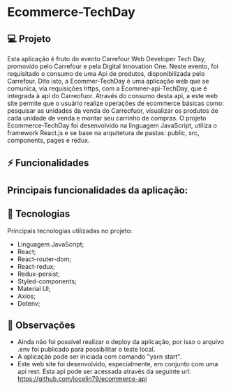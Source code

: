 # Ecommerce-TechDay

## 💻 Projeto

Esta aplicação é fruto do evento Carrefour Web Developer Tech Day, promovido pelo Carrefour e pela Digital Innovation One. Neste evento, foi requisitado o consumo de uma Api de produtos, disponibilizada pelo Carrefour. Dito isto, a Ecommer-TechDay é uma aplicação web que se comunica, via requisições https, com a Ecommer-api-TechDay, que é integrada à api do Carreofuor. Através do consumo desta api, a este web site permite que o usuário realize operações de ecommerce básicas como: pesquisar as unidades da venda do Carreofuor, visualizar os produtos de cada unidade de venda e montar seu carrinho de compras. O projeto Ecommerce-TechDay foi desenvolvido na linguagem JavaScript, utiliza o framework React.js e se base na arquitetura de pastas: public, src, components, pages e redux.

## ⚡ Funcionalidades

Principais funcionalidades da aplicação:
- 


## 🚀 Tecnologias

Principais tecnologias utilizadas no projeto:
- Linguagem JavaScript;
- React;
- React-router-dom;
- React-redux;
- Redux-persist;
- Styled-components;
- Material UI;
- Axios;
- Dotenv;

## 💬 Observações
 - Ainda não foi possível realizar o deploy da aplicação, por isso o arquivo .env foi publicado para possibilitar o teste local.
 - A aplicação pode ser iniciada com comando "yarn start".
 - Este web site foi desenvolvido, especialmente, em conjunto com uma api rest. Esta api pode ser acessada através da seguinte 
 url: https://github.com/jocelin79/ecommerce-api
